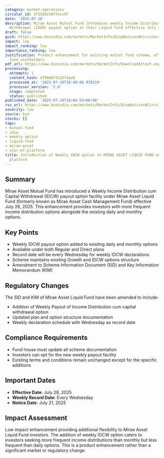 ```yaml
---
category: market-operations
circular_id: 3715682307fecc97
date: '2025-07-28'
description: Mirae Asset Mutual Fund introduces weekly Income Distribution cum Capital
  Withdrawal (IDCW) payout option in their Liquid Fund effective July 28, 2025.
draft: false
guid: https://www.bseindia.com/markets/MarketInfo/DispNoticesNCirculars.aspx?Noticeid={5AC02763-8E77-4792-AC0B-0FB563FB4672}&noticeno=20250728-15&dt=07/28/2025&icount=15&totcount=68&flag=0
impact: low
impact_ranking: low
importance_ranking: low
justification: Product enhancement for existing mutual fund scheme, affects only specific
  fund unitholders
pdf_url: https://www.bseindia.com/markets/MarketInfo/DownloadAttach.aspx?id=20250728-15&attachedId=4c3b41c9-0256-4701-bec5-f0c3e4c46294
processing:
  attempts: 1
  content_hash: 4799e674125f4ea0
  processed_at: '2025-07-28T18:49:08.939219'
  processor_version: '2.0'
  stage: completed
  status: published
published_date: '2025-07-28T10:04:53+00:00'
rss_url: https://www.bseindia.com/markets/MarketInfo/DispNoticesNCirculars.aspx?Noticeid={5AC02763-8E77-4792-AC0B-0FB563FB4672}&noticeno=20250728-15&dt=07/28/2025&icount=15&totcount=68&flag=0
severity: low
source: bse
stocks: []
tags:
- mutual-fund
- idcw
- weekly-option
- liquid-fund
- mirae-asset
- star-mf-platform
title: Introduction of Weekly IDCW option in MIRAE ASSET LIQUID FUND on BSE StAR MF
  platform
---
```


## Summary

Mirae Asset Mutual Fund has introduced a Weekly Income Distribution cum Capital Withdrawal (IDCW) payout option facility under Mirae Asset Liquid Fund (formerly known as Mirae Asset Cash Management Fund) effective July 28, 2025. This enhancement provides investors with more frequent income distribution options alongside the existing daily and monthly options.

## Key Points

- Weekly IDCW payout option added to existing daily and monthly options
- Available under both Regular and Direct plans
- Record date will be every Wednesday for weekly IDCW declarations
- Scheme maintains existing Growth and IDCW options structure
- Amendment to Scheme Information Document (SID) and Key Information Memorandum (KIM)

## Regulatory Changes

The SID and KIM of Mirae Asset Liquid Fund have been amended to include:
- Addition of Weekly Payout of Income Distribution cum capital withdrawal option
- Updated plan and option structure documentation
- Weekly declaration schedule with Wednesday as record date

## Compliance Requirements

- Fund house must update all scheme documentation
- Investors can opt for the new weekly payout facility
- Existing terms and conditions remain unchanged except for the specific additions

## Important Dates

- **Effective Date**: July 28, 2025
- **Weekly Record Date**: Every Wednesday
- **Notice Date**: July 21, 2025

## Impact Assessment

Low impact enhancement providing additional flexibility to Mirae Asset Liquid Fund investors. The addition of weekly IDCW option caters to investors seeking more frequent income distributions than monthly but less frequent than daily options. This is a product enhancement rather than a significant market or regulatory change.